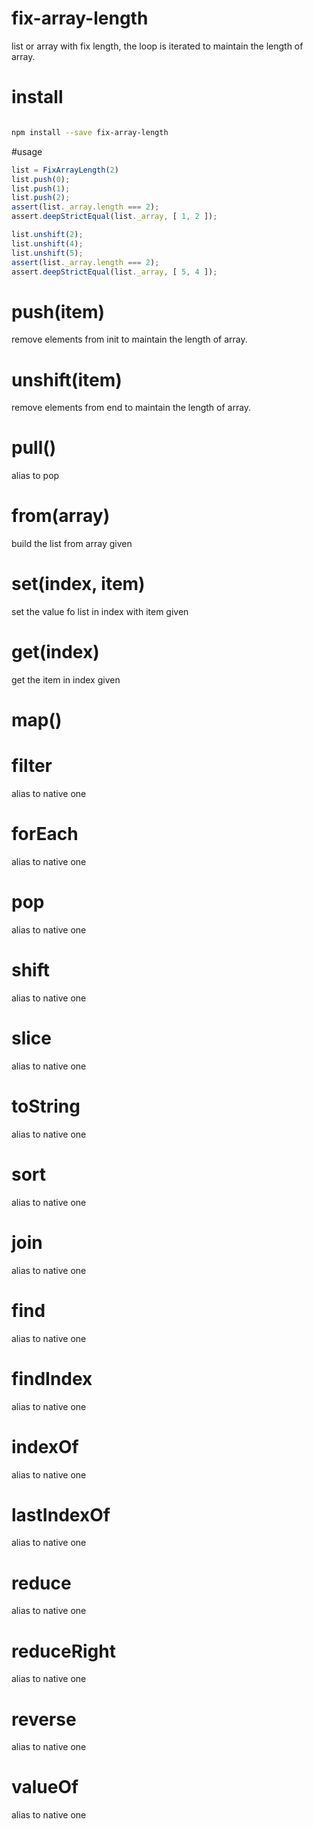 # fix-array-length
list or array with fix length, the loop is iterated to maintain the length of array.
# install 

```bash

npm install --save fix-array-length
```

#usage

```js
list = FixArrayLength(2)
list.push(0);
list.push(1);
list.push(2);
assert(list._array.length === 2);
assert.deepStrictEqual(list._array, [ 1, 2 ]);

list.unshift(2);
list.unshift(4);
list.unshift(5);
assert(list._array.length === 2);
assert.deepStrictEqual(list._array, [ 5, 4 ]);
```
# push(item)

remove elements from init to maintain the length of array.

# unshift(item)

remove elements from end to maintain the length of array.

# pull()
alias to pop

# from(array)
build the list from array given

# set(index, item)

set the value fo list in index with item given

# get(index)

get the item in index given

# map()
# filter 
alias to native one
# forEach 
alias to native one
# pop
alias to native one 
# shift
alias to native one
# slice
alias to native one
# toString
alias to native one
# sort
alias to native one
# join
alias to native one
# find
alias to native one
# findIndex
alias to native one
# indexOf
alias to native one
# lastIndexOf
alias to native one
# reduce
alias to native one
# reduceRight
alias to native one
# reverse
alias to native one
# valueOf
alias to native one



